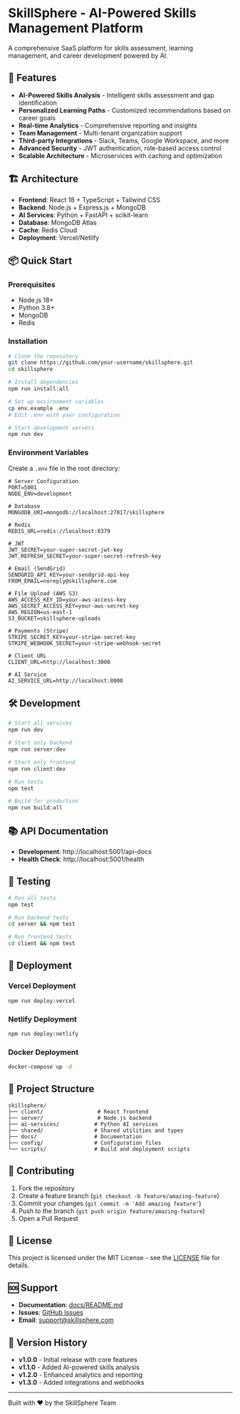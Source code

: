 # SkillSphere - AI-Powered Skills Management Platform

A comprehensive SaaS platform for skills assessment, learning management, and career development powered by AI.

## 🚀 Features

- **AI-Powered Skills Analysis** - Intelligent skills assessment and gap identification
- **Personalized Learning Paths** - Customized recommendations based on career goals
- **Real-time Analytics** - Comprehensive reporting and insights
- **Team Management** - Multi-tenant organization support
- **Third-party Integrations** - Slack, Teams, Google Workspace, and more
- **Advanced Security** - JWT authentication, role-based access control
- **Scalable Architecture** - Microservices with caching and optimization

## 🏗️ Architecture

- **Frontend**: React 18 + TypeScript + Tailwind CSS
- **Backend**: Node.js + Express.js + MongoDB
- **AI Services**: Python + FastAPI + scikit-learn
- **Database**: MongoDB Atlas
- **Cache**: Redis Cloud
- **Deployment**: Vercel/Netlify

## 📦 Quick Start

### Prerequisites
- Node.js 18+
- Python 3.8+
- MongoDB
- Redis

### Installation

```bash
# Clone the repository
git clone https://github.com/your-username/skillsphere.git
cd skillsphere

# Install dependencies
npm run install:all

# Set up environment variables
cp env.example .env
# Edit .env with your configuration

# Start development servers
npm run dev
```

### Environment Variables

Create a `.env` file in the root directory:

```env
# Server Configuration
PORT=5001
NODE_ENV=development

# Database
MONGODB_URI=mongodb://localhost:27017/skillsphere

# Redis
REDIS_URL=redis://localhost:6379

# JWT
JWT_SECRET=your-super-secret-jwt-key
JWT_REFRESH_SECRET=your-super-secret-refresh-key

# Email (SendGrid)
SENDGRID_API_KEY=your-sendgrid-api-key
FROM_EMAIL=noreply@skillsphere.com

# File Upload (AWS S3)
AWS_ACCESS_KEY_ID=your-aws-access-key
AWS_SECRET_ACCESS_KEY=your-aws-secret-key
AWS_REGION=us-east-1
S3_BUCKET=skillsphere-uploads

# Payments (Stripe)
STRIPE_SECRET_KEY=your-stripe-secret-key
STRIPE_WEBHOOK_SECRET=your-stripe-webhook-secret

# Client URL
CLIENT_URL=http://localhost:3000

# AI Service
AI_SERVICE_URL=http://localhost:8000
```

## 🛠️ Development

```bash
# Start all services
npm run dev

# Start only backend
npm run server:dev

# Start only frontend
npm run client:dev

# Run tests
npm test

# Build for production
npm run build:all
```

## 📚 API Documentation

- **Development**: http://localhost:5001/api-docs
- **Health Check**: http://localhost:5001/health

## 🧪 Testing

```bash
# Run all tests
npm test

# Run backend tests
cd server && npm test

# Run frontend tests
cd client && npm test
```

## 🚀 Deployment

### Vercel Deployment
```bash
npm run deploy:vercel
```

### Netlify Deployment
```bash
npm run deploy:netlify
```

### Docker Deployment
```bash
docker-compose up -d
```

## 📁 Project Structure

```
skillsphere/
├── client/                 # React frontend
├── server/                 # Node.js backend
├── ai-services/           # Python AI services
├── shared/                # Shared utilities and types
├── docs/                  # Documentation
├── config/                # Configuration files
└── scripts/               # Build and deployment scripts
```

## 🤝 Contributing

1. Fork the repository
2. Create a feature branch (`git checkout -b feature/amazing-feature`)
3. Commit your changes (`git commit -m 'Add amazing feature'`)
4. Push to the branch (`git push origin feature/amazing-feature`)
5. Open a Pull Request

## 📄 License

This project is licensed under the MIT License - see the [LICENSE](LICENSE) file for details.

## 🆘 Support

- **Documentation**: [docs/README.md](docs/README.md)
- **Issues**: [GitHub Issues](https://github.com/your-username/skillsphere/issues)
- **Email**: support@skillsphere.com

## 🔄 Version History

- **v1.0.0** - Initial release with core features
- **v1.1.0** - Added AI-powered skills analysis
- **v1.2.0** - Enhanced analytics and reporting
- **v1.3.0** - Added integrations and webhooks

---

Built with ❤️ by the SkillSphere Team 